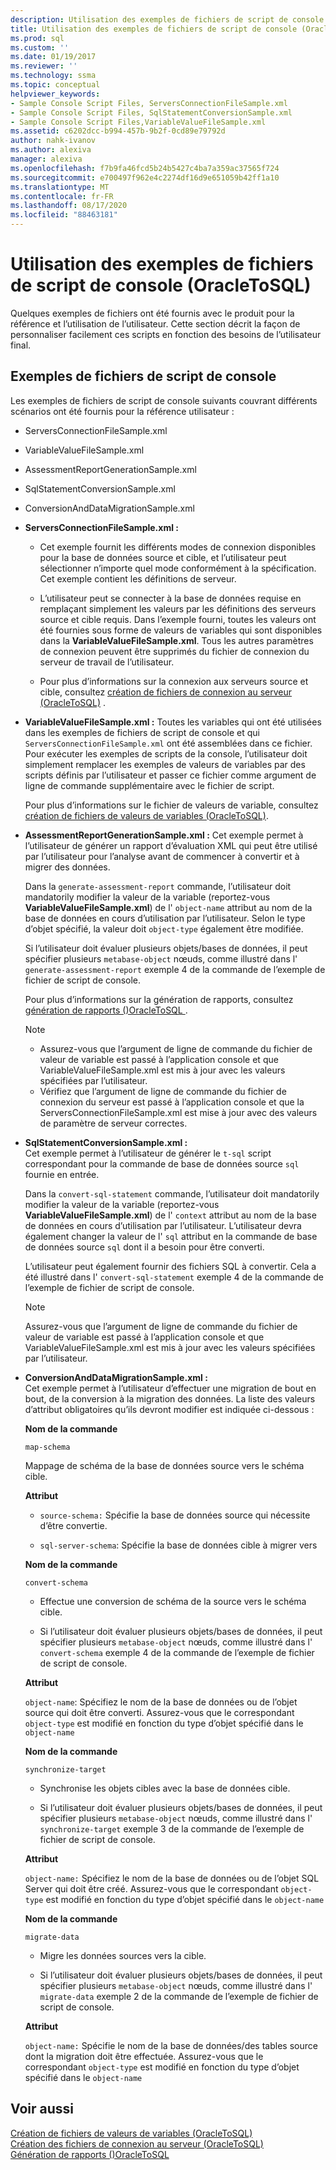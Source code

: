 ```yaml
---
description: Utilisation des exemples de fichiers de script de console (OracleToSQL)
title: Utilisation des exemples de fichiers de script de console (OracleToSQL) | Microsoft Docs
ms.prod: sql
ms.custom: ''
ms.date: 01/19/2017
ms.reviewer: ''
ms.technology: ssma
ms.topic: conceptual
helpviewer_keywords:
- Sample Console Script Files, ServersConnectionFileSample.xml
- Sample Console Script Files, SqlStatementConversionSample.xml
- Sample Console Script Files,VariableValueFileSample.xml
ms.assetid: c6202dcc-b994-457b-9b2f-0cd89e79792d
author: nahk-ivanov
ms.author: alexiva
manager: alexiva
ms.openlocfilehash: f7b9fa46fcd5b24b5427c4ba7a359ac37565f724
ms.sourcegitcommit: e700497f962e4c2274df16d9e651059b42ff1a10
ms.translationtype: MT
ms.contentlocale: fr-FR
ms.lasthandoff: 08/17/2020
ms.locfileid: "88463181"
---
```

# <a name="working-with-the-sample-console-script-files-oracletosql"></a>Utilisation des exemples de fichiers de script de console (OracleToSQL)
Quelques exemples de fichiers ont été fournis avec le produit pour la référence et l’utilisation de l’utilisateur. Cette section décrit la façon de personnaliser facilement ces scripts en fonction des besoins de l’utilisateur final.  
  
## <a name="sample-console-script-files"></a>Exemples de fichiers de script de console  
Les exemples de fichiers de script de console suivants couvrant différents scénarios ont été fournis pour la référence utilisateur :  
  
-   ServersConnectionFileSample.xml  
  
-   VariableValueFileSample.xml  
  
-   AssessmentReportGenerationSample.xml  
  
-   SqlStatementConversionSample.xml  
  
-   ConversionAndDataMigrationSample.xml  
  
-   **ServersConnectionFileSample.xml :**  
  
    -   Cet exemple fournit les différents modes de connexion disponibles pour la base de données source et cible, et l’utilisateur peut sélectionner n’importe quel mode conformément à la spécification. Cet exemple contient les définitions de serveur.  
  
    -   L’utilisateur peut se connecter à la base de données requise en remplaçant simplement les valeurs par les définitions des serveurs source et cible requis. Dans l’exemple fourni, toutes les valeurs ont été fournies sous forme de valeurs de variables qui sont disponibles dans la **VariableValueFileSample.xml**.  Tous les autres paramètres de connexion peuvent être supprimés du fichier de connexion du serveur de travail de l’utilisateur.  
  
    -   Pour plus d’informations sur la connexion aux serveurs source et cible, consultez [création de fichiers de connexion au serveur &#40;OracleToSQL&#41;](../../ssma/oracle/creating-the-server-connection-files-oracletosql.md) .  
  
-   **VariableValueFileSample.xml :** Toutes les variables qui ont été utilisées dans les exemples de fichiers de script de console et qui `ServersConnectionFileSample.xml` ont été assemblées dans ce fichier. Pour exécuter les exemples de scripts de la console, l’utilisateur doit simplement remplacer les exemples de valeurs de variables par des scripts définis par l’utilisateur et passer ce fichier comme argument de ligne de commande supplémentaire avec le fichier de script.  
  
    Pour plus d’informations sur le fichier de valeurs de variable, consultez [création de fichiers de valeurs de variables &#40;OracleToSQL&#41;](../../ssma/oracle/creating-variable-value-files-oracletosql.md).  
  
-   **AssessmentReportGenerationSample.xml :** Cet exemple permet à l’utilisateur de générer un rapport d’évaluation XML qui peut être utilisé par l’utilisateur pour l’analyse avant de commencer à convertir et à migrer des données.  
  
    Dans la `generate-assessment-report` commande, l’utilisateur doit mandatorily modifier la valeur de la variable (reportez-vous **VariableValueFileSample.xml**) de l' `object-name` attribut au nom de la base de données en cours d’utilisation par l’utilisateur. Selon le type d’objet spécifié, la valeur doit `object-type` également être modifiée.  
  
    Si l’utilisateur doit évaluer plusieurs objets/bases de données, il peut spécifier plusieurs `metabase-object` nœuds, comme illustré dans l' `generate-assessment-report` exemple 4 de la commande de l’exemple de fichier de script de console.  
  
    Pour plus d’informations sur la génération de rapports, consultez [génération de rapports &#40;&#41;OracleToSQL ](../../ssma/oracle/generating-reports-oracletosql.md).  
  
    > [!NOTE]  
    > -   Assurez-vous que l’argument de ligne de commande du fichier de valeur de variable est passé à l’application console et que VariableValueFileSample.xml est mis à jour avec les valeurs spécifiées par l’utilisateur.  
    > -   Vérifiez que l’argument de ligne de commande du fichier de connexion du serveur est passé à l’application console et que la ServersConnectionFileSample.xml est mise à jour avec des valeurs de paramètre de serveur correctes.  
  
-   **SqlStatementConversionSample.xml :**  
    Cet exemple permet à l’utilisateur de générer le `t-sql` script correspondant pour la commande de base de données source `sql` fournie en entrée.  
  
    Dans la `convert-sql-statement` commande, l’utilisateur doit mandatorily modifier la valeur de la variable (reportez-vous **VariableValueFileSample.xml**) de l' `context` attribut au nom de la base de données en cours d’utilisation par l’utilisateur. L’utilisateur devra également changer la valeur de l' `sql` attribut en la commande de base de données source `sql` dont il a besoin pour être converti.  
  
    L’utilisateur peut également fournir des fichiers SQL à convertir. Cela a été illustré dans l' `convert-sql-statement` exemple 4 de la commande de l’exemple de fichier de script de console.  
  
    > [!NOTE]  
    > Assurez-vous que l’argument de ligne de commande du fichier de valeur de variable est passé à l’application console et que VariableValueFileSample.xml est mis à jour avec les valeurs spécifiées par l’utilisateur.  
  
-   **ConversionAndDataMigrationSample.xml :**  
     Cet exemple permet à l’utilisateur d’effectuer une migration de bout en bout, de la conversion à la migration des données. La liste des valeurs d’attribut obligatoires qu’ils devront modifier est indiquée ci-dessous :  
  
    **Nom de la commande**  
  
    `map-schema`  
  
    Mappage de schéma de la base de données source vers le schéma cible.  
  
    **Attribut**  
  
    -   `source-schema:` Spécifie la base de données source qui nécessite d’être convertie.  
  
    -   `sql-server-schema`: Spécifie la base de données cible à migrer vers  
  
    **Nom de la commande**  
  
    `convert-schema`  
  
    -   Effectue une conversion de schéma de la source vers le schéma cible.  
  
    -   Si l’utilisateur doit évaluer plusieurs objets/bases de données, il peut spécifier plusieurs `metabase-object` nœuds, comme illustré dans l' `convert-schema` exemple 4 de la commande de l’exemple de fichier de script de console.  
  
    **Attribut**  
  
    `object-name`: Spécifiez le nom de la base de données ou de l’objet source qui doit être converti. Assurez-vous que le correspondant `object-type` est modifié en fonction du type d’objet spécifié dans le `object-name`  
  
    **Nom de la commande**  
  
    `synchronize-target`  
  
    -   Synchronise les objets cibles avec la base de données cible.  
  
    -   Si l’utilisateur doit évaluer plusieurs objets/bases de données, il peut spécifier plusieurs `metabase-object` nœuds, comme illustré dans l' `synchronize-target` exemple 3 de la commande de l’exemple de fichier de script de console.  
  
    **Attribut**  
  
    `object-name:` Spécifiez le nom de la base de données ou de l’objet SQL Server qui doit être créé. Assurez-vous que le correspondant `object-type` est modifié en fonction du type d’objet spécifié dans le `object-name`  
  
    **Nom de la commande**  
  
    `migrate-data`  
  
    -   Migre les données sources vers la cible.  
  
    -   Si l’utilisateur doit évaluer plusieurs objets/bases de données, il peut spécifier plusieurs `metabase-object` nœuds, comme illustré dans l' `migrate-data` exemple 2 de la commande de l’exemple de fichier de script de console.  
  
    **Attribut**  
  
    `object-name:` Spécifie le nom de la base de données/des tables source dont la migration doit être effectuée. Assurez-vous que le correspondant `object-type` est modifié en fonction du type d’objet spécifié dans le `object-name`  
  
## <a name="see-also"></a>Voir aussi  
[Création de fichiers de valeurs de variables &#40;OracleToSQL&#41;](../../ssma/oracle/creating-variable-value-files-oracletosql.md)  
[Création des fichiers de connexion au serveur &#40;OracleToSQL&#41;](../../ssma/oracle/creating-the-server-connection-files-oracletosql.md)  
[Génération de rapports &#40;&#41;OracleToSQL ](../../ssma/oracle/generating-reports-oracletosql.md)  
  

